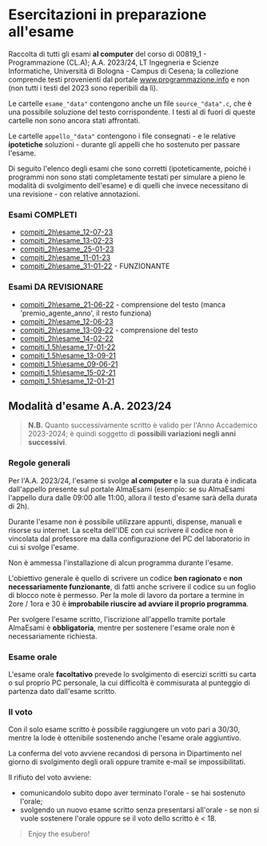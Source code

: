 # Esercitazioni in preparazione all'esame
Raccolta di tutti gli esami **al computer** del corso di 00819_1 - Programmazione (CL.A); A.A. 2023/24, LT Ingegneria e Scienze Informatiche, Università di Bologna - Campus di Cesena; la collezione comprende testi provenienti dal portale www.programmazione.info e non (non tutti i testi del 2023 sono reperibili da lì).

Le cartelle `esame_"data"` contengono anche un file `source_"data".c`, che è una possibile soluzione del testo corrispondente. I testi al di fuori di queste cartelle non sono ancora stati affrontati.

Le cartelle `appello_"data"` contengono i file consegnati - e le relative **ipotetiche** soluzioni - durante gli appelli che ho sostenuto per passare l'esame.

Di seguito l'elenco degli esami che sono corretti (ipoteticamente, poiché i programmi non sono stati completamente testati per simulare a pieno le modalità di svolgimento dell'esame) e di quelli che invece necessitano di una revisione - con relative annotazioni.

### Esami COMPLETI
- [compiti_2h\esame_12-07-23](./compiti_2h/esame_12-07-23)
- [compiti_2h\esame_13-02-23](./compiti_2h/esame_13-02-23)
- [compiti_2h\esame_25-01-23](./compiti_2h/esame_25-01-23)
- [compiti_2h\esame_11-01-23](./compiti_2h/esame_11-01-23)
- [compiti_2h\esame_31-01-22](./compiti_2h/esame_31-01-22) - FUNZIONANTE

### Esami DA REVISIONARE
- [compiti_2h\esame_21-06-22](./compiti_2h/esame_21-06-22) - comprensione del testo (manca 'premio_agente_anno', il resto funziona)
- [compiti_2h\esame_12-06-23](./compiti_2h/esame_12-06-23)
- [compiti_2h\esame_13-09-22](./compiti_2h/esame_13-09-22) - comprensione del testo
- [compiti_2h\esame_14-02-22](./compiti_2h/esame_14-02-22)
- [compiti_1.5h\esame_17-01-22](./compiti_1.5h/esame_17-01-22)
- [compiti_1.5h\esame_13-09-21](./compiti_1.5h/esame_13-09-21)
- [compiti_1.5h\esame_09-06-21](./compiti_1.5h/esame_09-06-21)
- [compiti_1.5h\esame_15-02-21](./compiti_1.5h/esame_15-02-21)
- [compiti_1.5h\esame_12-01-21](./compiti_1.5h/esame_12-01-21)

## Modalità d'esame A.A. 2023/24

> **N.B.** Quanto successivamente scritto è valido per l'Anno Accademico 2023-2024; è quindi soggetto di **possibili variazioni negli anni successivi**.

### Regole generali
Per l'A.A. 2023/24, l'esame si svolge **al computer** e la sua durata è indicata dall'appello presente sul portale AlmaEsami (esempio: se su AlmaEsami l'appello dura dalle 09:00 alle 11:00, allora il testo d'esame sarà della durata di 2h). 

Durante l'esame non è possibile utilizzare appunti, dispense, manuali e risorse su internet. La scelta dell'IDE con cui scrivere il codice non è vincolata dal professore ma dalla configurazione del PC del laboratorio in cui si svolge l'esame.

Non è ammessa l'installazione di alcun programma durante l'esame.

L'obiettivo generale è quello di scrivere un codice **ben ragionato** e **non necessariamente funzionante**, di fatti anche scrivere il codice su un foglio di blocco note è permesso. Per la mole di lavoro da portare a termine in 2ore / 1ora e 30 è **improbabile riuscire ad avviare il proprio programma**.

Per svolgere l'esame scritto, l'iscrizione all'appello tramite portale AlmaEsami è **obbligatoria**, mentre per sostenere l'esame orale non è necessariamente richiesta.

### Esame orale

L'esame orale **facoltativo** prevede lo svolgimento di esercizi scritti su carta o sul proprio PC personale, la cui difficoltà è commisurata al punteggio di partenza dato dall'esame scritto.

### Il voto

Con il solo esame scritto è possibile raggiungere un voto pari a 30/30, mentre la lode è ottenibile sostenendo anche l'esame orale aggiuntivo.

La conferma del voto avviene recandosi di persona in Dipartimento nel giorno di svolgimento degli orali oppure tramite e-mail se impossibilitati.

Il rifiuto del voto avviene:
- comunicandolo subito dopo aver terminato l'orale - se hai sostenuto l'orale;
- svolgendo un nuovo esame scritto senza presentarsi all'orale - se non si vuole sostenere l'orale oppure se il voto dello scritto è < 18.


> Enjoy the esubero!
